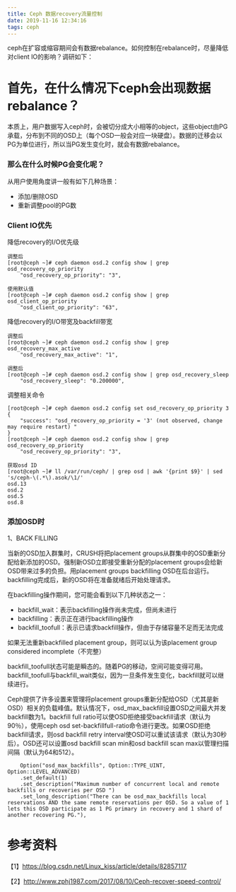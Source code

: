 ```yaml
---
title: Ceph 数据recovery流量控制
date: 2019-11-16 12:34:16
tags: ceph
---
```


ceph在扩容或缩容期间会有数据rebalance。如何控制在rebalance时，尽量降低对client IO的影响？调研如下：

# 首先，在什么情况下ceph会出现数据rebalance？

本质上，用户数据写入ceph时，会被切分成大小相等的object，这些object由PG承载，分布到不同的OSD上（每个OSD一般会对应一块硬盘）。数据的迁移会以PG为单位进行，所以当PG发生变化时，就会有数据rebalance。

### 那么在什么时候PG会变化呢？

从用户使用角度讲一般有如下几种场景：

- 添加/删除OSD
- 重新调整pool的PG数

### Client IO优先

降低recovery的I/O优先级

```
调整后
[root@ceph ~]# ceph daemon osd.2 config show | grep osd_recovery_op_priority 
    "osd_recovery_op_priority": "3",

使用默认值
[root@ceph ~]# ceph daemon osd.2 config show | grep osd_client_op_priority 
    "osd_client_op_priority": "63",
```

降低recovery的I/O带宽及backfill带宽

```
调整后
[root@ceph ~]# ceph daemon osd.2 config show | grep osd_recovery_max_active
    "osd_recovery_max_active": "1",

调整后
[root@ceph ~]# ceph daemon osd.2 config show | grep osd_recovery_sleep
    "osd_recovery_sleep": "0.200000",
```

调整相关命令

```
[root@ceph ~]# ceph daemon osd.2 config set osd_recovery_op_priority 3
{
    "success": "osd_recovery_op_priority = '3' (not observed, change may require restart) "
}
[root@ceph ~]# ceph daemon osd.2 config show | grep osd_recovery_op_priority 
    "osd_recovery_op_priority": "3",

获取osd ID
[root@ceph ~]# ll /var/run/ceph/ | grep osd | awk '{print $9}' | sed 's/ceph-\(.*\).asok/\1/'
osd.13
osd.2
osd.5
osd.8
```



### 添加OSD时

1、BACK FILLING

当新的OSD加入群集时，CRUSH将把placement groups从群集中的OSD重新分配给新添加的OSD。强制新OSD立即接受重新分配的placement groups会给新OSD带来过多的负担。用placement groups backfilling OSD在后台运行。backfilling完成后，新的OSD将在准备就绪后开始处理请求。

在backfilling操作期间，您可能会看到以下几种状态之一：

- backfill_wait：表示backfilling操作尚未完成，但尚未进行
- backfilling：表示正在进行backfilling操作
- backfill_toofull：表示已请求backfill操作，但由于存储容量不足而无法完成

如果无法重新backfilled placement group，则可以认为该placement group considered incomplete（不完整）

backfill_toofull状态可能是瞬态的。随着PG的移动，空间可能变得可用。 backfill_toofull与backfill_wait类似，因为一旦条件发生变化，backfill就可以继续进行。

Ceph提供了许多设置来管理将placement groups重新分配给OSD（尤其是新OSD）相关的负载峰值。默认情况下，osd_max_backfill设置OSD之间最大并发backfill数为1。backfill full ratio可以使OSD拒绝接受backfill请求（默认为90％），使用ceph osd set-backfillfull-ratio命令进行更改。如果OSD拒绝backfill请求，则osd backfill retry interval使OSD可以重试该请求（默认为30秒后）。OSD还可以设置osd backfill scan min和osd backfill scan max以管理扫描间隔（默认为64和512）。

```
    Option("osd_max_backfills", Option::TYPE_UINT, Option::LEVEL_ADVANCED)
    .set_default(1)
    .set_description("Maximum number of concurrent local and remote backfills or recoveries per OSD ")
    .set_long_description("There can be osd_max_backfills local reservations AND the same remote reservations per OSD. So a value of 1 lets this OSD participate as 1 PG primary in recovery and 1 shard of another recovering PG."),
```



# 参考资料

【1】https://blog.csdn.net/Linux_kiss/article/details/82857117

【2】http://www.zphj1987.com/2017/08/10/Ceph-recover-speed-control/





